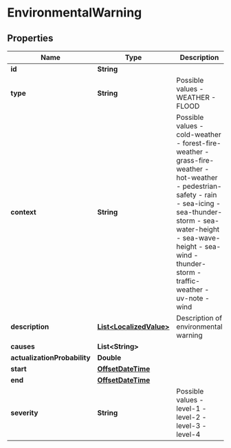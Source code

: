 
# EnvironmentalWarning

## Properties
Name | Type | Description | Notes
------------ | ------------- | ------------- | -------------
**id** | **String** |  |  [optional]
**type** | **String** | Possible values   - WEATHER   - FLOOD  |  [optional]
**context** | **String** | Possible values   - cold-weather   - forest-fire-weather   - grass-fire-weather   - hot-weather   - pedestrian-safety   - rain   - sea-icing   - sea-thunder-storm   - sea-water-height   - sea-wave-height   - sea-wind   - thunder-storm   - traffic-weather   - uv-note   - wind  |  [optional]
**description** | [**List&lt;LocalizedValue&gt;**](LocalizedValue.md) | Description of environmental warning |  [optional]
**causes** | **List&lt;String&gt;** |  |  [optional]
**actualizationProbability** | **Double** |  |  [optional]
**start** | [**OffsetDateTime**](OffsetDateTime.md) |  |  [optional]
**end** | [**OffsetDateTime**](OffsetDateTime.md) |  |  [optional]
**severity** | **String** | Possible values   - level-1   - level-2   - level-3   - level-4  |  [optional]



